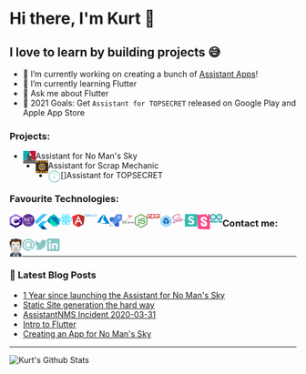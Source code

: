 # Hi there, I'm Kurt 👋

## I love to learn by building projects 😅
- 🔭 I’m currently working on creating a bunch of [Assistant Apps][assistantAppsWebsite]!
- 🌱 I’m currently learning Flutter
- 💬 Ask me about Flutter
- 🥅 2021 Goals: Get `Assistant for TOPSECRET` released on Google Play and Apple App Store

### Projects:

- [<img align="left" alt="nmsassistant.com" width="22px" src="./img/assistantNMS.png" />][assistantnms]Assistant for No Man's Sky
- [<img align="left" alt="scrapassistant.com" width="22px" src="./img/assistantSMS.png" />][assistantsms]Assistant for Scrap Mechanic
- [<img align="left" alt="secret.com" width="22px" src="./img/unknown.png" />]Assistant for TOPSECRET

### Favourite Technologies:
<img align="left" alt="C#" width="22px" src="./img/c-sharp.svg" />
<img align="left" alt=".Net Core" width="22px" src="./img/dotnetCore.svg" />
<img align="left" alt="Flutter" width="22px" src="./img/flutter.svg" />
<img align="left" alt="Dart" width="22px" src="./img/dart.svg" />
<img align="left" alt="React" width="22px" src="./img/react.svg" />
<img align="left" alt="Angular" width="22px" src="./img/angular.svg" />
<img align="left" alt="Typescript" width="22px" src="./img/typescript.svg" />
<img align="left" alt="Azure" width="22px" src="./img/azure.svg" />
<img align="left" alt="Azure DevOps" width="22px" src="./img/azurePipelines.svg" />
<img align="left" alt="SQL Server" width="22px" src="./img/microsoftSqlServer.svg" />
<img align="left" alt="Node" width="22px" src="./img/nodejs.svg" />
<img align="left" alt="npm" width="22px" src="./img/npm.svg" />
<img align="left" alt="Webpack" width="22px" src="./img/webpack.svg" />
<img align="left" alt="Sass" width="22px" src="./img/sass.svg" />
<img align="left" alt="Semantic UI" width="22px" src="./img/semantic-ui.svg" />
<img align="left" alt="Storybook" width="22px" src="./img/storybook.svg" />
<img align="left" alt="Arduino" width="22px" src="./img/arduino.svg" />

### Contact me:
[<img align="left" alt="kurtlourens.com" width="22px" src="./img/KurtAvatar.svg" />][website]
[<img align="left" alt="Email" width="22px" src="./img/email.svg" />][email]
[<img align="left" alt="Twitter" width="22px" src="./img/twitter.svg" />][twitter]
[<img align="left" alt="LinkedIn" width="22px" src="./img/linkedIn.svg" />][linkedin]

<br />

---

### 📕 Latest Blog Posts
<!-- BLOG-POST-LIST:START -->
- [1 Year since launching the Assistant for No Man's Sky](https://blog.kurtlourens.com/1-year-since-launching-the-assistant-for-no-mans-sky/)
- [Static Site generation the hard way](https://blog.kurtlourens.com/static-site-generation-the-hard-way/)
- [AssistantNMS Incident 2020-03-31](https://blog.kurtlourens.com/assistantnms-incident-1/)
- [Intro to Flutter](https://blog.kurtlourens.com/intro-to-flutter/)
- [Creating an App for No Man's Sky](https://blog.kurtlourens.com/nms-creating-an-app/)
<!-- BLOG-POST-LIST:END -->

---

<img align="left" alt="Kurt's Github Stats" src="https://github-readme-stats.codestackr.vercel.app/api?username=Khaoz-Topsy&show_icons=true&hide_border=true" />

[website]: https://kurtlourens.com
[assistantappswebsite]: https://assistantapps.com
[assistantnms]: https://nmsassistant.com
[assistantsms]: https://scrapassistant.com
[twitter]: https://twitter.com/Khaoz-Topsy
[email]: mailto:hi@kurtlourens.com
[linkedin]: https://www.linkedin.com/in/kurtlourensza/
[devtalkplaylist]: https://www.youtube.com/playlist?list=PLkwxH9e_vrAJ0WbEsFA9W3I1W-g_BTsbt
